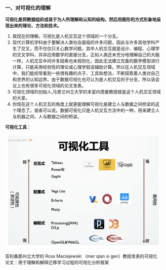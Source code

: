 ### 一、对可视化的理解

**可视化是将数据组织成易于为人所理解和认知的结构，然后用图形的方式形象地呈现出来的理论、方法和技术。**

1. 我现在的理解。可视化是人机交互这个领域的一个分支。
2. 现代计算机学科由于要解决人类社会面临的许多问题，因此与许多其他学科产生了交叉，而不仅仅只关心数学问题。其中人机交互就是设计、编程、心理学的交叉学科，并非应用数学的直接分支。正如人类还未充分地理解自己的大脑一样，人机交互中间许多因素也未规则化，因此无法建立完备的数学模型进行计算，只能采用经验性的理论或心理学假说辅助计算。所以在人机交互领域中，我们能经常看到一些很有趣的点子、工具和想法，不断探索着人类对自己和世界的认知边界。由于数据可视化也可认为是人机交互的子分支，所以该会议上也有很多可视化领域的论文发表。
3. 可视化领域的创始人,马里兰州立大学的本室内德曼教授就是这个人机交互领域的大拿。
4. 你现在这个人机交互的角度上就更能理解可视化是建立人与数据之间桥梁的这个理念了。或者可以说。数据可视化只是人机交互方法中的一种，用来建立人与机器之间，人与数据之间的桥梁。

**可视化工具**：

![image-20210329114515273](./img/image-20210329114515273.png)

亚利桑那州立大学的 Ross Maciejewski （mer qian si gen）教授发表的可视化论文：用于理解和解释迁移学习过程的可视化分析框架